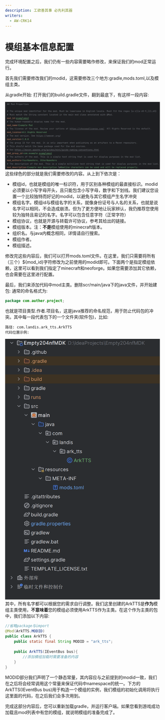 ```yaml
---
description: 工欲善其事 必先利其器
writers:
  - AW-CRK14
---
```

# 模组基本信息配置
完成环境配置之后，我们仍有一些内容需要略作修改，来保证我们的mod正常运行。

首先我们需要修改我们的modid，这需要修改三个地方:gradle,mods.toml,以及模组主类。

从gradle开始: 打开我们的build.gradle文件，翻到最底下，有这样一段内容:

![clash](../public/base/pre_image_1.png)
这些绿色的部分就是我们需要修改的内容。从上到下依次是：
* 模组id，也就是模组的唯一标识符，用于区别各种模组的最直接标识。modid必须要以小写字母开头，且只能包含小写字母，数字和下划线。我们建议您设置一个比较独特而好记的modid，以避免与其它模组产生名字冲突
* 模组名字。模组id与模组名字的关系，就像身份证号与人名的关系，也就是说名字可以相同，不会造成崩溃。但为了更方便地让玩家辨认，我仍推荐您使用较为独特且易记的名字。名字可以包含任意字符（正常字符）
* 模组协议，也就是开源与转载许可协议，参考其给出的链接。
* 模组版本。注：**不是**模组使用的minecraft版本。
* 组织名。与java内概念相同，详情请自行搜索。
* 模组作者。
* 模组描述。

修改完这些内容后，我们可以打开mods.toml文件。在这里，我们只需要将所有（三个）${mod_id}字符修改为之前使用的modid即可。下面两个是指定模组依赖，这里可以看到我们指定了minecraft和neoforge。如果您需要添加其它依赖，也会需要在这里进行配置。

最后，我们来添加代码中mod主类。删除scr/main/java下的java文件，并开始建包: 通常的命名格式为:
```java
package com.auther.project;
```
也就是项目类型.作者.项目名，这是java推荐的命名规范，用于防止代码包的冲突。其中每一段代表包下的一个文件夹(软件包)，比如:
```
路径: com.landis.ark_tts.ArkTTS
代码位置示例:
```
![clash](../public/base/pre_image_2.png)
其中，所有名字都可以根据您的需求自行调整。我们这里创建的ArkTTS是**作为**模组主类使用，**不意味着**您的模组必须使用ArkTTS作为主类。在这个作为主类的包中，我们添加以下内容:
```java
//省略package与import
@Mod(ArkTTS.MODID)
public class ArkTTS {
    public static final String MODID = "ark_tts";

    public ArkTTS(IEventBus bus){
        //添加模组加载时需要准备的内容
    }
}
```

MODID部分我们声明了一个静态常量，其内容应与之前提到的modid一致，我们在之后将会经常调用这个常量来保证代码中namespace的统一。下方的ArkTTS(IEventBus bus)用于构造一个模组的实例，我们模组的初始化调用将执行这里面的代码，在之后我们会多次用到。

完成这部分内容后，您可以重新加载gradle，并运行客户端。如果您看到游戏成功加载且mod列表中有您的模组，就说明模组的准备完成了。

